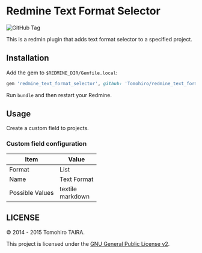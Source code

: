 Redmine Text Format Selector
================================================================================

![GitHub Tag](https://img.shields.io/github/tag/Tomohiro/redmine_text_format_selector.svg)

This is a redmin plugin that adds text format selector to a specified project.


Installation
--------------------------------------------------------------------------------

Add the gem to `$REDMINE_DIR/Gemfile.local`:

```ruby
gem 'redmine_text_format_selector', github: 'Tomohiro/redmine_text_format_selector'
```

Run `bundle` and then restart your Redmine.


Usage
--------------------------------------------------------------------------------

Create a custom field to projects.

### Custom field configuration

Item            | Value
--------------- | --------------------------------------------------------------
Format          | List
Name            | Text Format
Possible Values | textile<br>markdown


LICENSE
--------------------------------------------------------------------------------

&copy; 2014 - 2015 Tomohiro TAIRA.

This project is licensed under the [GNU General Public License v2](http://www.gnu.org/licenses/old-licenses/gpl-2.0.html).
